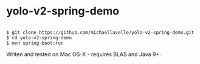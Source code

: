 # yolo-v2-spring-demo

```

$ git clone https://github.com/michaellavelle/yolo-v2-spring-demo.git
$ cd yolo-v2-spring-demo
$ mvn spring-boot:run

```
Writen and tested on Mac OS-X - requires BLAS and Java 9+.

